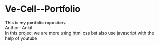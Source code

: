 # Ve-Cell--Portfolio
This is my portfolio repository.
<br>
Author- Ankit
<br>
In this project we are more using html css but also use javascript with the help of youtube 
